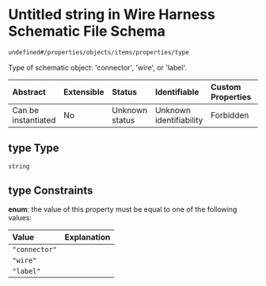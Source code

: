 # Untitled string in Wire Harness Schematic File Schema

```txt
undefined#/properties/objects/items/properties/type
```

Type of schematic object: 'connector', 'wire', or 'label'.

| Abstract            | Extensible | Status         | Identifiable            | Custom Properties | Additional Properties | Access Restrictions | Defined In                                                              |
| :------------------ | :--------- | :------------- | :---------------------- | :---------------- | :-------------------- | :------------------ | :---------------------------------------------------------------------- |
| Can be instantiated | No         | Unknown status | Unknown identifiability | Forbidden         | Allowed               | none                | [schematic.schema.json\*](schematic.schema.json "open original schema") |

## type Type

`string`

## type Constraints

**enum**: the value of this property must be equal to one of the following values:

| Value         | Explanation |
| :------------ | :---------- |
| `"connector"` |             |
| `"wire"`      |             |
| `"label"`     |             |
